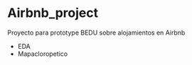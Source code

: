 # Airbnb_project
Proyecto para prototype BEDU sobre alojamientos en Airbnb

- EDA
- Mapacloropetico

